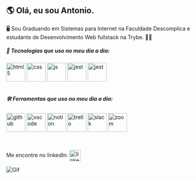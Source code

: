  ## 🌎 Olá, eu sou Antonio.

🖥️ Sou Graduando em Sistemas para Internet na Faculdade Descomplica e estudante de Desenvolvimento Web fullstack na Trybe. 🧑‍💻 <br/>

##### 🦾 Tecnologias que uso no meu dia a dia: <br/>
  
  <div>
  <img align="center" alt="html5" width=50px src="https://cdn.worldvectorlogo.com/logos/html-1.svg" />
  <img align="center" alt="css" width=50px src="https://cdn.worldvectorlogo.com/logos/css-3.svg" />
  <img align="center" alt="js" width=50px src="https://cdn.worldvectorlogo.com/logos/javascript-1.svg" />
  <img align="center" alt="jest" width=50px src="https://cdn.worldvectorlogo.com/logos/jest-2.svg" />
  <img align="center" alt="jest" width=50px src="https://cdn.worldvectorlogo.com/logos/bootstrap-4.svg" />
  </div> <br/>
  
##### 🛠️ Ferramentas que uso no meu dia a dia: <br/>

  <div>
  <img align="center" alt="github" width=50px src="https://cdn.worldvectorlogo.com/logos/git-icon.svg" />
  <img align="center" alt="vscode" width=50px src="https://cdn.worldvectorlogo.com/logos/visual-studio-code-1.svg" />
  <img align="center" alt="notion" width=50px src="https://cdn.worldvectorlogo.com/logos/notion-logo-1.svg" />
  <img align="center" alt="trello" width=50px src="https://cdn.worldvectorlogo.com/logos/trello.svg" />
  <img align="center" alt="slack"  width=50px src="https://cdn.worldvectorlogo.com/logos/slack-new-logo.svg" />
  <img align="center" alt="zoom"   width=50px src="https://cdn.worldvectorlogo.com/logos/zoom-5.svg" />
  </div> <br/><br/>
  
  
  Me encontre no linkedIn: [ <img align="center" alt="linkedin" width=30px src="https://cdn.worldvectorlogo.com/logos/linkedin-icon-2.svg" /> ](https://www.linkedin.com/in/antoniocunhadev/)



          
![Gif](https://media0.giphy.com/media/iIqmM5tTjmpOB9mpbn/giphy.gif?cid=ecf05e47c2z71cdo1lzgtgf4nznv2chniyt79in7eqt3bxes&rid=giphy.gif&ct=g)
